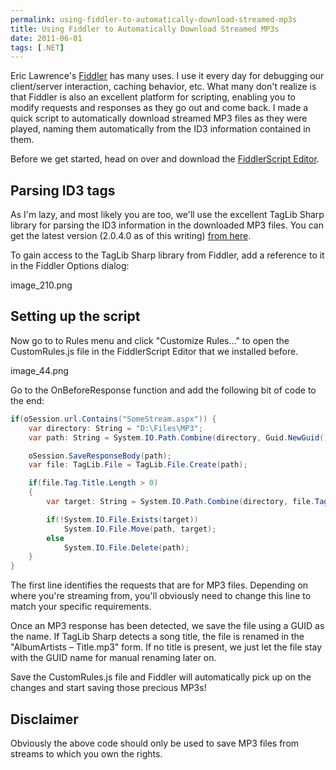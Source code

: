 ```yaml
---
permalink: using-fiddler-to-automatically-download-streamed-mp3s
title: Using Fiddler to Automatically Download Streamed MP3s
date: 2011-06-01
tags: [.NET]
---
```

Eric Lawrence's [Fiddler](http://www.fiddler2.com/fiddler2/version.asp) has many uses. I use it every day for debugging our client/server interaction, caching behavior, etc. What many don't realize is that Fiddler is also an excellent platform for scripting, enabling you to modify requests and responses as they go out and come back. I made a quick script to automatically download streamed MP3 files as they were played, naming them automatically from the ID3 information contained in them.

<!-- more -->

Before we get started, head on over and download the [FiddlerScript Editor](http://www.fiddler2.com/fiddler/fse.asp).

## Parsing ID3 tags

As I'm lazy, and most likely you are too, we'll use the excellent TagLib Sharp library for parsing the ID3 information in the downloaded MP3 files. You can get the latest version (2.0.4.0 as of this writing) [from here](http://download.banshee.fm/taglib-sharp/).

To gain access to the TagLib Sharp library from Fiddler, add a reference to it in the Fiddler Options dialog:

image_210.png

## Setting up the script

Now go to to Rules menu and click "Customize Rules…" to open the CustomRules.js file in the FiddlerScript Editor that we installed before.

image_44.png

Go to the OnBeforeResponse function and add the following bit of code to the end:

```cs
if(oSession.url.Contains("SomeStream.aspx")) {
	var directory: String = "D:\Files\MP3";
	var path: String = System.IO.Path.Combine(directory, Guid.NewGuid() + ".mp3");

	oSession.SaveResponseBody(path);
	var file: TagLib.File = TagLib.File.Create(path);

	if(file.Tag.Title.Length > 0)
	{
		var target: String = System.IO.Path.Combine(directory, file.Tag.AlbumArtists + " - " + file.Tag.Title + ".mp3");

		if(!System.IO.File.Exists(target))
			System.IO.File.Move(path, target);
		else
			System.IO.File.Delete(path);
	}
}
```

The first line identifies the requests that are for MP3 files. Depending on where you're streaming from, you'll obviously need to change this line to match your specific requirements.

Once an MP3 response has been detected, we save the file using a GUID as the name. If TagLib Sharp detects a song title, the file is renamed in the "AlbumArtists – Title.mp3" form. If no title is present, we just let the file stay with the GUID name for manual renaming later on.

Save the CustomRules.js file and Fiddler will automatically pick up on the changes and start saving those precious MP3s!

## Disclaimer

Obviously the above code should only be used to save MP3 files from streams to which you own the rights.
